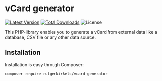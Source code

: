 vCard generator
===============
[![Latest Version](https://img.shields.io/github/release/rutgerkirkels/vcard-generator.svg?style=flat-square)](https://github.com/rutgerkirkels/vcard-generator/releases)
[![Total Downloads](https://img.shields.io/packagist/dt/rutgerkirkels/vcard-generator.svg?style=flat-square)](https://packagist.org/packages/rutgerkirkels/vcard-generator)
![License](https://img.shields.io/github/license/mashape/apistatus.svg?style=flat-square)

This PHP-library enables you to generate a vCard from external data like a database, CSV file or any other data source.

## Installation
Installation is easy through Composer:
```
composer require rutgerkirkels/vcard-generator
```


